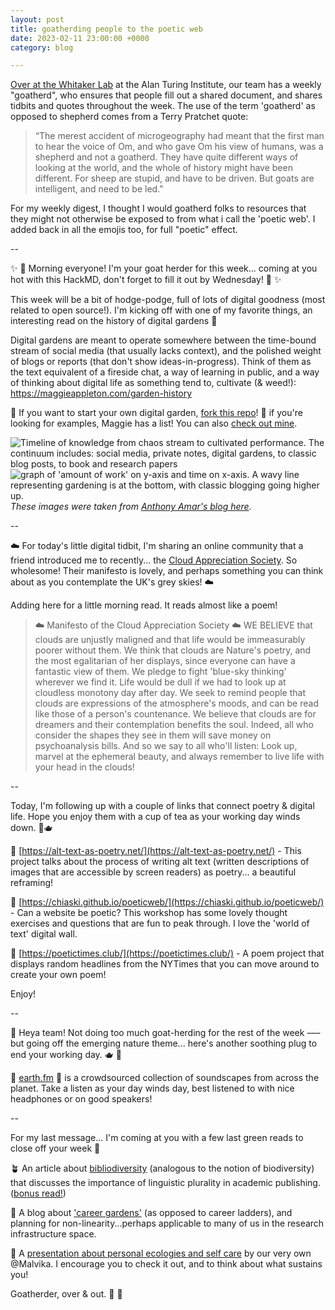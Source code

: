 ```yaml
---
layout: post
title: goatherding people to the poetic web
date: 2023-02-11 23:00:00 +0000
category: blog

---
```


[Over at the Whitaker Lab](https://whitakerlab.github.io/) at the Alan Turing Institute, our team has a weekly "goatherd", who ensures that people fill out a shared document, and shares tidbits and quotes throughout the week. The use of the term 'goatherd' as opposed to shepherd comes from a Terry Pratchet quote: 

> “The merest accident of microgeography had meant that the first man to hear the voice of Om, and who gave Om his view of humans, was a shepherd and not a goatherd. They have quite different ways of looking at the world, and the whole of history might have been different. For sheep are stupid, and have to be driven. But goats are intelligent, and need to be led.”

For my weekly digest, I thought I would goatherd folks to resources that they might not otherwise be exposed to from what i call the 'poetic web'. I added back in all the emojis too, for full "poetic" effect.

--

✨ 🐐 Morning everyone! I'm your goat herder for this week... coming at you hot with this HackMD, don't forget to fill it out by Wednesday! 🐐 ✨

This week will be a bit of hodge-podge, full of lots of digital goodness (most related to open source!). I'm kicking off with one of my favorite things, an interesting read on the history of digital gardens 🌱 

Digital gardens are meant to operate somewhere between the time-bound stream of social media (that usually lacks context), and the polished weight of blogs or reports (that don't show ideas-in-progress). Think of them as the text equivalent of a fireside chat, a way of learning in public, and a way of thinking about digital life as something tend to, cultivate (& weed!): https://maggieappleton.com/garden-history

🌳 If you want to start your own digital garden, [fork this repo](https://github.com/maximevaillancourt/digital-garden-jekyll-template)!
🌴 if you're looking for examples, Maggie has a list! You can also [check out mine](https://notes.aleesteele.com/archive).

![Timeline of knowledge from chaos stream to cultivated performance. The continuum includes: social media, private notes, digital gardens, to classic blog posts, to book and research papers](https://publish-01.obsidian.md/access/eed5b766e66488d8e12270f1f25485e2/Assets/digital-garden.png)
![graph of 'amount of work' on y-axis and time on x-axis. A wavy line representing gardening is at the bottom, with classic blogging going higher up.](https://res.cloudinary.com/dxj9qr5gj/image/upload/c_scale,f_auto,q_auto:best,w_1000/v1621773885/maggieappleton.com/notes/garden-history/gardentime_rrsecv.png)
_These images were taken from [Anthony Amar's blog here](https://anthonyamar.fr/Digital+garden/Digital+garden)._

--

☁️ For today's little digital tidbit, I'm sharing an online community that a friend introduced me to recently... the [Cloud Appreciation Society](https://cloudappreciationsociety.org/). So wholesome! Their manifesto is lovely, and perhaps something you can think about as you contemplate the UK's grey skies! ☁️

Adding here for a little morning read. It reads almost like a poem!

> ☁️ Manifesto of the Cloud Appreciation Society ☁️
WE BELIEVE that clouds are unjustly maligned and that life would be immeasurably poorer without them.
We think that clouds are Nature's poetry, and the most egalitarian of her displays, since everyone can have a fantastic view of them.
We pledge to fight 'blue-sky thinking' wherever we find it. Life would be dull if we had to look up at cloudless monotony day after day.
We seek to remind people that clouds are expressions of the atmosphere's moods, and can be read like those of a person's countenance.
We believe that clouds are for dreamers and their contemplation benefits the soul. Indeed, all who consider the shapes they see in them will save money on psychoanalysis bills.
And so we say to all who'll listen:
Look up, marvel at the ephemeral beauty, and always remember to live life with your head in the clouds!

--

Today, I'm following up with a couple of links that connect poetry & digital life. Hope you enjoy them with a cup of tea as your working day winds down. 🍵🫖

🌸 [https://alt-text-as-poetry.net/](https://alt-text-as-poetry.net/) - This project talks about the process of writing alt text (written descriptions of images that are accessible by screen readers) as poetry... a beautiful reframing!

🌻 [https://chiaski.github.io/poeticweb/](https://chiaski.github.io/poeticweb/) - Can a website be poetic? This workshop has some lovely thought exercises and questions that are fun to peak through. I love the 'world of text' digital wall.

🌼 [https://poetictimes.club/](https://poetictimes.club/) - A poem project that displays random headlines from the NYTimes that you can move around to create your own poem!

Enjoy!

--

🐐 Heya team! Not doing too much goat-herding for the rest of the week ––– but going off the emerging nature theme... here's another soothing plug to end your working day. 🫖 🦥

🌱 [earth.fm](http://earth.fm/) 🌱 is a crowdsourced collection of soundscapes from across the planet. Take a listen as your day winds day, best listened to with nice headphones or on good speakers!

--

For my last message... I'm coming at you with a few last green reads to close off your week 💚

🪴 An article about [bibliodiversity](https://blogs.lse.ac.uk/impactofsocialsciences/2019/12/05/bibliodiversity-what-it-is-and-why-it-is-essential-to-creating-situated-knowledge/) (analogous to the notion of biodiversity) that discusses the importance of linguistic plurality in academic publishing. ([bonus read!](https://scholarlykitchen.sspnet.org/2023/02/16/guest-post-scholarly-publishing-as-a-global-endeavor-leveraging-open-source-software-for-bibliodiversity/))

🌴 A blog about ['career gardens'](https://medium.com/manas-tech/career-garden-bec53b858a68) (as opposed to career ladders), and planning for non-linearity...perhaps applicable to many of us in the research infrastructure space.

🍃 A [presentation about personal ecologies and self care](https://docs.google.com/presentation/d/1wLVItww0rlfHV_tMK175sHEFDQ4ttHWb5GcA1JTrRII/edit#slide=id.p) by our very own @Malvika. I encourage you to check it out, and to think about what sustains you!

Goatherder, over & out. 🫡 🐐
